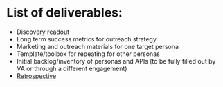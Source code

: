 # List of deliverables:

- Discovery readout
- Long term success metrics for outreach strategy
- Marketing and outreach materials for one target persona
- Template/toolbox for repeating for other personas
- Initial backlog/inventory of personas and APIs (to be fully filled out by VA or through a different engagement)
- [Retrospective](https://funretro.github.io/distributed/#afc5849b-8b2f-43fa-b5ab-4170387c1d32)
